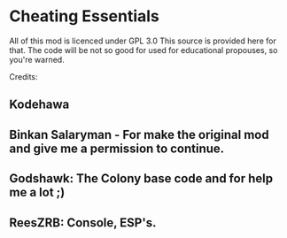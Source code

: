 Cheating Essentials
============
All of this mod is licenced under GPL 3.0
This source is provided here for that. The code will be not so good for used for educational propouses, so you're warned.

Credits:

Kodehawa
------------
Binkan Salaryman - For make the original mod and give me a permission to continue.
------------
Godshawk: The Colony base code and for help me a lot ;)
------------
ReesZRB: Console, ESP's.
------------
